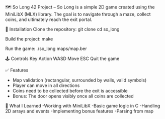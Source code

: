 🗺️ So Long
42 Project – So Long is a simple 2D game created using the MiniLibX (MLX) library. 
The goal is to navigate through a maze, collect coins, and ultimately reach the exit portal.


🔧 Installation
Clone the repository:
git clone <your-repo-link>
cd so_long

Build the project:
make

Run the game:
./so_long maps/map.ber

🕹️ Controls
Key	Action
WASD	Move
ESC	Quit the game

✅ Features
- Map validation (rectangular, surrounded by walls, valid symbols)
- Player can move in all directions
- Coins need to be collected before the exit is accessible
- Bonus: The door opens visibly once all coins are collected

🧠 What I Learned
-Working with MiniLibX
-Basic game logic in C
-Handling 2D arrays and events
-Implementing bonus features
-Parsing from map

